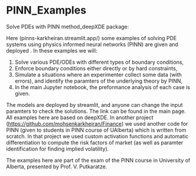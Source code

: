 # PINN_Examples
Solve PDEs with PINN method_deepXDE package:


Here (pinns-karkheiran.streamlit.app/) some examples of solving PDE systems using physics informed neural networks (PINN) are given and deployed . In these examples we will:

1. Solve various PDE/ODEs with different types of boundary conditions,
2. Enforce boundary conditions either directly or by hard constraints,
3. Simulate a situations where an experimenter collect some data (with errors), and identify the paramters of the underlying theory by PINN,
4. In the main Jupyter notebook, the preformance analysis of each case is given.

The models are deployed by streamlit, and anyone can change the input paramters to check the solutions. The link can be found in the main page. All examples here are based on deepXDE. In another project (https://github.com/mohsenkarkheiran/Finance) we used another code for PINN (given to students in PINN course of UAlberta) which is written from scratch. In that project we used custom activation functions and automatic differentiation to compute the risk factors of market (as well as paramter identification for finding implied volatility).

The examples here are part of the exam of the PINN course in University of Alberta, presented by Prof. V. Putkaratze.
